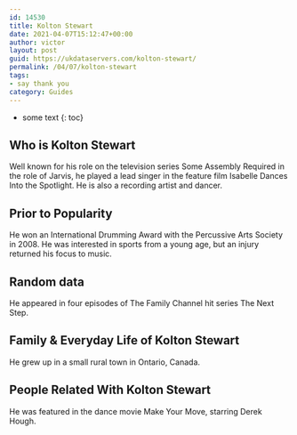 ```yaml
---
id: 14530
title: Kolton Stewart
date: 2021-04-07T15:12:47+00:00
author: victor
layout: post
guid: https://ukdataservers.com/kolton-stewart/
permalink: /04/07/kolton-stewart
tags:
- say thank you
category: Guides
---
```


* some text
{: toc}


## Who is Kolton Stewart



Well known for his role on the television series Some Assembly Required in the role of Jarvis, he played a lead singer in the feature film Isabelle Dances Into the Spotlight. He is also a recording artist and dancer.

                
                
                
## Prior to Popularity



He won an International Drumming Award with the Percussive Arts Society in 2008. He was interested in sports from a young age, but an injury returned his focus to music.

                
                
                
## Random data



He appeared in four episodes of The Family Channel hit series The Next Step.

                
                
                
## Family & Everyday Life of Kolton Stewart



He grew up in a small rural town in Ontario, Canada.

                
                
                
## People Related With Kolton Stewart



He was featured in the dance movie Make Your Move, starring Derek Hough.

                
              
            
          
          
          